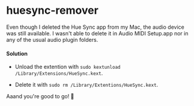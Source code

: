 # huesync-remover

 Even though I deleted the Hue Sync app from my Mac, the audio device was still available. I wasn't able to delete it in Audio MIDI Setup.app nor in any of the usual audio plugin folders.

#### Solution

- Unload the extention with `sudo kextunload /Library/Extensions/HueSync.kext`.

- Delete it with `sudo rm /Library/Extentions/HueSync.kext`.

Aaand you're good to go! 🎉
